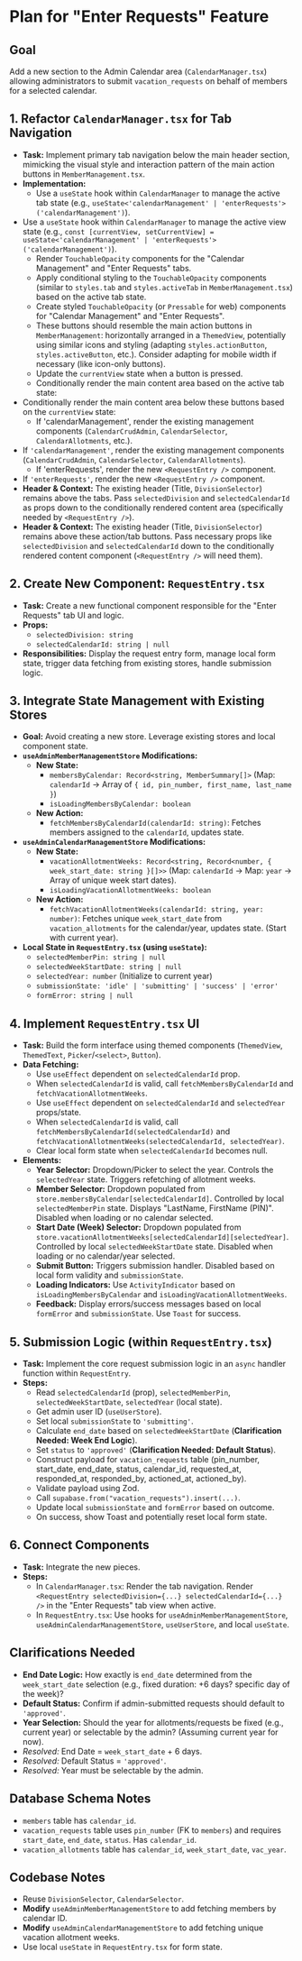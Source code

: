# Plan for "Enter Requests" Feature

## Goal

Add a new section to the Admin Calendar area (`CalendarManager.tsx`) allowing administrators to submit `vacation_requests` on behalf of members for a selected calendar.

## 1. Refactor `CalendarManager.tsx` for Tab Navigation

- **Task:** Implement primary tab navigation below the main header section, mimicking the visual style and interaction pattern of the main action buttons in `MemberManagement.tsx`.
- **Implementation:**
  - Use a `useState` hook within `CalendarManager` to manage the active tab state (e.g., `useState<'calendarManagement' | 'enterRequests'>('calendarManagement')`).
- Use a `useState` hook within `CalendarManager` to manage the active view state (e.g., `const [currentView, setCurrentView] = useState<'calendarManagement' | 'enterRequests'>('calendarManagement')`).
  - Render `TouchableOpacity` components for the "Calendar Management" and "Enter Requests" tabs.
  - Apply conditional styling to the `TouchableOpacity` components (similar to `styles.tab` and `styles.activeTab` in `MemberManagement.tsx`) based on the active tab state.
  - Create styled `TouchableOpacity` (or `Pressable` for web) components for "Calendar Management" and "Enter Requests".
  - These buttons should resemble the main action buttons in `MemberManagement`: horizontally arranged in a `ThemedView`, potentially using similar icons and styling (adapting `styles.actionButton`, `styles.activeButton`, etc.). Consider adapting for mobile width if necessary (like icon-only buttons).
  - Update the `currentView` state when a button is pressed.
  - Conditionally render the main content area based on the active tab state:
- Conditionally render the main content area below these buttons based on the `currentView` state:
  - If 'calendarManagement', render the existing management components (`CalendarCrudAdmin`, `CalendarSelector`, `CalendarAllotments`, etc.).
- If `'calendarManagement'`, render the existing management components (`CalendarCrudAdmin`, `CalendarSelector`, `CalendarAllotments`).
  - If 'enterRequests', render the new `<RequestEntry />` component.
- If `'enterRequests'`, render the new `<RequestEntry />` component.
- **Header & Context:** The existing header (Title, `DivisionSelector`) remains above the tabs. Pass `selectedDivision` and `selectedCalendarId` as props down to the conditionally rendered content area (specifically needed by `<RequestEntry />`).
- **Header & Context:** The existing header (Title, `DivisionSelector`) remains above these action/tab buttons. Pass necessary props like `selectedDivision` and `selectedCalendarId` down to the conditionally rendered content component (`<RequestEntry />` will need them).

## 2. Create New Component: `RequestEntry.tsx`

- **Task:** Create a new functional component responsible for the "Enter Requests" tab UI and logic.
- **Props:**
  - `selectedDivision: string`
  - `selectedCalendarId: string | null`
- **Responsibilities:** Display the request entry form, manage local form state, trigger data fetching from existing stores, handle submission logic.

## 3. Integrate State Management with Existing Stores

- **Goal:** Avoid creating a new store. Leverage existing stores and local component state.
- **`useAdminMemberManagementStore` Modifications:**
  - **New State:**
    - `membersByCalendar: Record<string, MemberSummary[]>` (Map: `calendarId` -> Array of `{ id, pin_number, first_name, last_name }`)
    - `isLoadingMembersByCalendar: boolean`
  - **New Action:**
    - `fetchMembersByCalendarId(calendarId: string)`: Fetches members assigned to the `calendarId`, updates state.
- **`useAdminCalendarManagementStore` Modifications:**
  - **New State:**
    - `vacationAllotmentWeeks: Record<string, Record<number, { week_start_date: string }[]>>` (Map: `calendarId` -> Map: `year` -> Array of unique week start dates).
    - `isLoadingVacationAllotmentWeeks: boolean`
  - **New Action:**
    - `fetchVacationAllotmentWeeks(calendarId: string, year: number)`: Fetches unique `week_start_date` from `vacation_allotments` for the calendar/year, updates state. (Start with current year).
- **Local State in `RequestEntry.tsx` (using `useState`):**
  - `selectedMemberPin: string | null`
  - `selectedWeekStartDate: string | null`
  - `selectedYear: number` (Initialize to current year)
  - `submissionState: 'idle' | 'submitting' | 'success' | 'error'`
  - `formError: string | null`

## 4. Implement `RequestEntry.tsx` UI

- **Task:** Build the form interface using themed components (`ThemedView`, `ThemedText`, `Picker`/`<select>`, `Button`).
- **Data Fetching:**
  - Use `useEffect` dependent on `selectedCalendarId` prop.
  - When `selectedCalendarId` is valid, call `fetchMembersByCalendarId` and `fetchVacationAllotmentWeeks`.
  - Use `useEffect` dependent on `selectedCalendarId` and `selectedYear` props/state.
  - When `selectedCalendarId` is valid, call `fetchMembersByCalendarId(selectedCalendarId)` and `fetchVacationAllotmentWeeks(selectedCalendarId, selectedYear)`.
  - Clear local form state when `selectedCalendarId` becomes null.
- **Elements:**
  - **Year Selector:** Dropdown/Picker to select the year. Controls the `selectedYear` state. Triggers refetching of allotment weeks.
  - **Member Selector:** Dropdown populated from `store.membersByCalendar[selectedCalendarId]`. Controlled by local `selectedMemberPin` state. Displays "LastName, FirstName (PIN)". Disabled when loading or no calendar selected.
  - **Start Date (Week) Selector:** Dropdown populated from `store.vacationAllotmentWeeks[selectedCalendarId][selectedYear]`. Controlled by local `selectedWeekStartDate` state. Disabled when loading or no calendar/year selected.
  - **Submit Button:** Triggers submission handler. Disabled based on local form validity and `submissionState`.
  - **Loading Indicators:** Use `ActivityIndicator` based on `isLoadingMembersByCalendar` and `isLoadingVacationAllotmentWeeks`.
  - **Feedback:** Display errors/success messages based on local `formError` and `submissionState`. Use `Toast` for success.

## 5. Submission Logic (within `RequestEntry.tsx`)

- **Task:** Implement the core request submission logic in an `async` handler function within `RequestEntry`.
- **Steps:**
  - Read `selectedCalendarId` (prop), `selectedMemberPin`, `selectedWeekStartDate`, `selectedYear` (local state).
  - Get admin user ID (`useUserStore`).
  - Set local `submissionState` to `'submitting'`.
  - Calculate `end_date` based on `selectedWeekStartDate` (**Clarification Needed: Week End Logic**).
  - Set `status` to `'approved'` (**Clarification Needed: Default Status**).
  - Construct payload for `vacation_requests` table (pin_number, start_date, end_date, status, calendar_id, requested_at, responded_at, responded_by, actioned_at, actioned_by).
  - Validate payload using Zod.
  - Call `supabase.from("vacation_requests").insert(...)`.
  - Update local `submissionState` and `formError` based on outcome.
  - On success, show Toast and potentially reset local form state.

## 6. Connect Components

- **Task:** Integrate the new pieces.
- **Steps:**
  - In `CalendarManager.tsx`: Render the tab navigation. Render `<RequestEntry selectedDivision={...} selectedCalendarId={...} />` in the "Enter Requests" tab view when active.
  - In `RequestEntry.tsx`: Use hooks for `useAdminMemberManagementStore`, `useAdminCalendarManagementStore`, `useUserStore`, and local `useState`.

## Clarifications Needed

- **End Date Logic:** How exactly is `end_date` determined from the `week_start_date` selection (e.g., fixed duration: +6 days? specific day of the week)?
- **Default Status:** Confirm if admin-submitted requests should default to `'approved'`.
- **Year Selection:** Should the year for allotments/requests be fixed (e.g., current year) or selectable by the admin? (Assuming current year for now).
- _Resolved:_ End Date = `week_start_date` + 6 days.
- _Resolved:_ Default Status = `'approved'`.
- _Resolved:_ Year must be selectable by the admin.

## Database Schema Notes

- `members` table has `calendar_id`.
- `vacation_requests` table uses `pin_number` (FK to `members`) and requires `start_date`, `end_date`, `status`. Has `calendar_id`.
- `vacation_allotments` table has `calendar_id`, `week_start_date`, `vac_year`.

## Codebase Notes

- Reuse `DivisionSelector`, `CalendarSelector`.
- **Modify** `useAdminMemberManagementStore` to add fetching members by calendar ID.
- **Modify** `useAdminCalendarManagementStore` to add fetching unique vacation allotment weeks.
- Use local `useState` in `RequestEntry.tsx` for form state.
